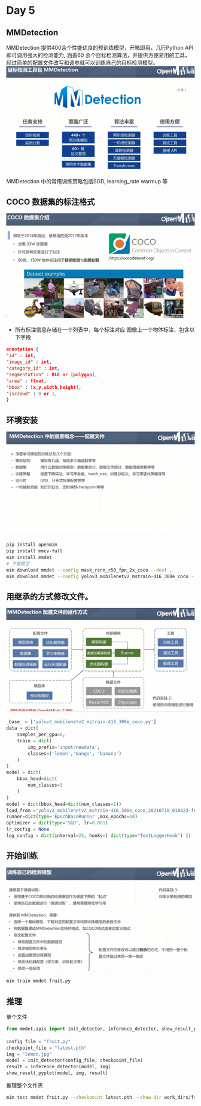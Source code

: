 # Day 5

## MMDetection
MMDetection 提供400余个性能优良的预训练模型，开箱即用，几行Python API即可调用强大的检测能力, 涵盖60 余个目标检测算法，并提供方便易用的工具，经过简单的配置文件改写和调参就可以训练自己的目标检测模型。
![mmdetection](img/mmdetection_1.png)

MMDetection 中的常用训练策略包括SGD, learning_rate warmup 等

## COCO 数据集的标注格式
![coco](img/mmdetection_coco.png)

- 所有标注信息存储在一个列表中，每个标注对应
图像上一个物体标注，包含以下字段
```json
annotation {
"id" : int,
"image_id" : int,
"category_id" : int,
"segmentation" : RLE or [polygon],
"area" : float,
"bbox" : [x,y,width,height],
"iscrowd" : 0 or 1,
}
```

## 环境安装

![mmdet_config](img/mmdetection_conf.png)

```sh
pip install openmim
pip install mmcv-full
mim install mmdet
# 下载模型
mim download mmdet --config mask_rcnn_r50_fpn_2x_coco --dest .
mim download mmdet --config yolov3_mobilenetv2_mstrain-416_300e_coco --dest .
```



## 用继承的方式修改文件。

![mmdet_pre](img/mmdetection_pre.png)

```py
_base_ = ['yolov3_mobilenetv2_mstrain-416_300e_coco.py']
data = dict(
    samples_per_gpu=8,
    train = dict(
        img_prefix='input/newdata',
        classes=('lemon','mango', 'banana')
    )
)
model = dict(
    bbox_head=dict(
        num_classes=3
    )
)
model = dict(bbox_head=dict(num_classes=1))
load_from ='yolov3_mobilenetv2_mstrain-416_300e_coco_20210718_010823-f68a07b3.pth'
runner=dict(type='EpochBaseRunner',max_epochs=10)
optimizer = dict(type='SGD', lr=0.001)
lr_config = None
log_config = dict(interval=25, hooks=[ dict(type="TextLoggerHook") ])
```

## 开始训练

![mmdet_train](img/mmdetection_train.png)

```sh
mim train mmdet fruit.py
```

## 推理
单个文件
```py
from mmdet.apis import init_detector, inference_detector, show_result_pyplot

config_file = "fruit.py"
checkpoint_file = "latest.pth"
img = "lemon.jpg"
model = init_detector(config_file, checkpoint_file)
result = inference_detector(model, img)
show_result_pyplot(model, img, result)
```
推理整个文件夹
```sh
mim test mmdet fruit.py --checkpoint latest.pth --show-dir work_dirs/fruit/
```
